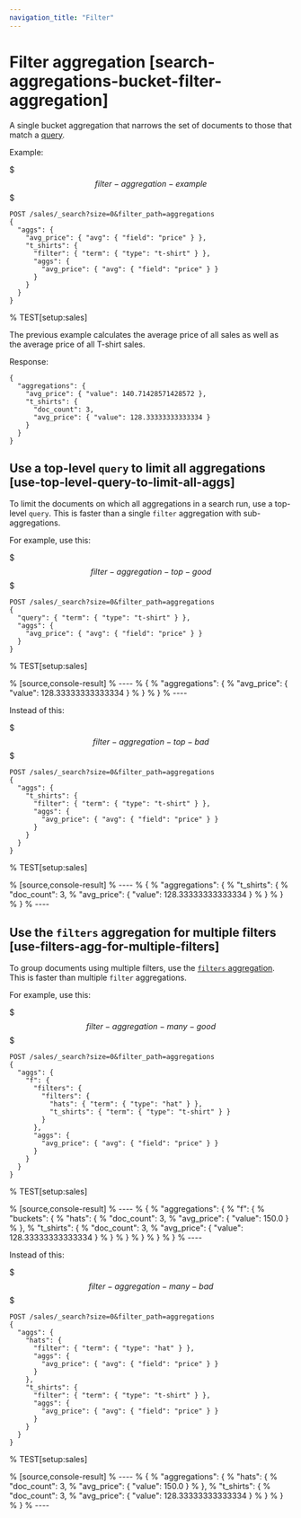 ```yaml
---
navigation_title: "Filter"
---
```


# Filter aggregation [search-aggregations-bucket-filter-aggregation]


A single bucket aggregation that narrows the set of documents to those that match a [query](query-dsl.md).

Example:

$$$filter-aggregation-example$$$

```console
POST /sales/_search?size=0&filter_path=aggregations
{
  "aggs": {
    "avg_price": { "avg": { "field": "price" } },
    "t_shirts": {
      "filter": { "term": { "type": "t-shirt" } },
      "aggs": {
        "avg_price": { "avg": { "field": "price" } }
      }
    }
  }
}
```

%  TEST[setup:sales]

The previous example calculates the average price of all sales as well as the average price of all T-shirt sales.

Response:

```console-result
{
  "aggregations": {
    "avg_price": { "value": 140.71428571428572 },
    "t_shirts": {
      "doc_count": 3,
      "avg_price": { "value": 128.33333333333334 }
    }
  }
}
```

## Use a top-level `query` to limit all aggregations [use-top-level-query-to-limit-all-aggs]

To limit the documents on which all aggregations in a search run, use a top-level `query`. This is faster than a single `filter` aggregation with sub-aggregations.

For example, use this:

$$$filter-aggregation-top-good$$$

```console
POST /sales/_search?size=0&filter_path=aggregations
{
  "query": { "term": { "type": "t-shirt" } },
  "aggs": {
    "avg_price": { "avg": { "field": "price" } }
  }
}
```

%  TEST[setup:sales]

% [source,console-result]
% ----
% {
%   "aggregations": {
%     "avg_price": { "value": 128.33333333333334 }
%   }
% }
% ----

Instead of this:

$$$filter-aggregation-top-bad$$$

```console
POST /sales/_search?size=0&filter_path=aggregations
{
  "aggs": {
    "t_shirts": {
      "filter": { "term": { "type": "t-shirt" } },
      "aggs": {
        "avg_price": { "avg": { "field": "price" } }
      }
    }
  }
}
```

%  TEST[setup:sales]

% [source,console-result]
% ----
% {
%   "aggregations": {
%     "t_shirts": {
%       "doc_count": 3,
%       "avg_price": { "value": 128.33333333333334 }
%     }
%   }
% }
% ----


## Use the `filters` aggregation for multiple filters [use-filters-agg-for-multiple-filters]

To group documents using multiple filters, use the [`filters` aggregation](search-aggregations-bucket-filters-aggregation.md). This is faster than multiple `filter` aggregations.

For example, use this:

$$$filter-aggregation-many-good$$$

```console
POST /sales/_search?size=0&filter_path=aggregations
{
  "aggs": {
    "f": {
      "filters": {
        "filters": {
          "hats": { "term": { "type": "hat" } },
          "t_shirts": { "term": { "type": "t-shirt" } }
        }
      },
      "aggs": {
        "avg_price": { "avg": { "field": "price" } }
      }
    }
  }
}
```

%  TEST[setup:sales]

% [source,console-result]
% ----
% {
%   "aggregations": {
%     "f": {
%       "buckets": {
%         "hats": {
%           "doc_count": 3,
%           "avg_price": { "value": 150.0 }
%         },
%         "t_shirts": {
%           "doc_count": 3,
%           "avg_price": { "value": 128.33333333333334 }
%         }
%       }
%     }
%   }
% }
% ----

Instead of this:

$$$filter-aggregation-many-bad$$$

```console
POST /sales/_search?size=0&filter_path=aggregations
{
  "aggs": {
    "hats": {
      "filter": { "term": { "type": "hat" } },
      "aggs": {
        "avg_price": { "avg": { "field": "price" } }
      }
    },
    "t_shirts": {
      "filter": { "term": { "type": "t-shirt" } },
      "aggs": {
        "avg_price": { "avg": { "field": "price" } }
      }
    }
  }
}
```

%  TEST[setup:sales]

% [source,console-result]
% ----
% {
%   "aggregations": {
%     "hats": {
%       "doc_count": 3,
%       "avg_price": { "value": 150.0 }
%     },
%     "t_shirts": {
%       "doc_count": 3,
%       "avg_price": { "value": 128.33333333333334 }
%     }
%   }
% }
% ----


